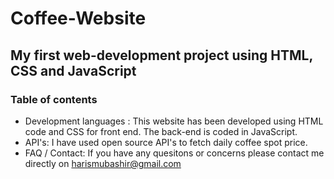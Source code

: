 # Coffee-Website
## My first web-development project using HTML, CSS and JavaScript
### Table of contents
* Development languages : This website has been developed using HTML code and CSS for front end. The back-end is coded in JavaScript.
* API's: I have used open source API's to fetch daily coffee spot price.
* FAQ / Contact: If you have any quesitons or concerns please contact me directly on harismubashir@gmail.com

